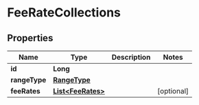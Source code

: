 
# FeeRateCollections

## Properties
Name | Type | Description | Notes
------------ | ------------- | ------------- | -------------
**id** | **Long** |  | 
**rangeType** | [**RangeType**](RangeType.md) |  | 
**feeRates** | [**List&lt;FeeRates&gt;**](FeeRates.md) |  |  [optional]




